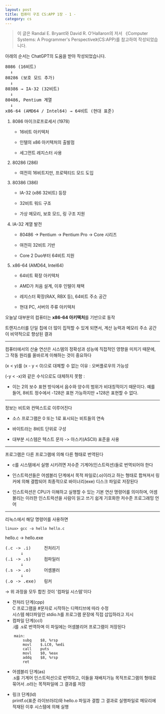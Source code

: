 ```yaml
---
layout: post 
title: 컴퓨터 구조 CS:APP 1장 - 1 -
category: cs
---
```


> 이 글은 Randal E. Bryant와 David R. O’Hallaron의 저서 《Computer Systems: A Programmer's Perspective》(CS:APP)를 참고하여 작성되었습니다.

아래의 순서는 ChatGPT의 도움을 받아 작성되었습니다.

<pre>
8086 (16비트)
  ↓
80286 (보호 모드 추가)
  ↓
80386 → IA-32 (32비트)
  ↓
80486, Pentium 계열
  ↓
x86-64 (AMD64 / Intel64) → 64비트 (현대 표준)
</pre>

1. 8086 마이크로프로세서 (1978)  
    - 16비트 아키텍처

    - 인텔의 x86 아키텍처의 출발점

    - 세그먼트 레지스터 사용

2. 80286 (286)
    - 여전히 16비트지만, 프로텍티드 모드 도입

3. 80386 (386)
    - IA-32 (x86 32비트) 등장

    - 32비트 워드 구조

    - 가상 메모리, 보호 모드, 링 구조 지원

4. IA-32 계열 발전
    - 80486 → Pentium → Pentium Pro → Core 시리즈

    - 여전히 32비트 기반

    - Core 2 Duo부터 64비트 지원

5. x86-64 (AMD64, Intel64)
    - 64비트 확장 아키텍처

    - AMD가 처음 설계, 이후 인텔이 채택

    - 레지스터 확장(RAX, RBX 등), 64비트 주소 공간

    - 현대 PC, 서버의 주류 아키텍처  


오늘날 대부분의 컴퓨터는 **x86-64 아키텍처**를 기반으로 동작

트랜지스터를 단일 칩에 더 많이 집적할 수 있게 되면서, 계산 능력과 메모리 주소 공간이 비약적으로 향상된 결과


---

컴퓨터에서의 산술 연산은 시스템의 정확성과 성능에 직접적인 영향을 미치기 때문에, 그 작동 원리를 올바르게 이해하는 것이 중요하다   

(x < y)를 (x - y < 0)으로 대체할 수 없는 이유 : 오버플로우의 가능성

(-y < -x)와 같은 수식으로도 대체하지 못함 :   
- 이는 2의 보수 표현 방식에서 음수와 양수의 범위가 비대칭적이기 때문이다. 예를 들어, 8비트 정수에서 -128은 표현 가능하지만 +128은 표현할 수 없다.

---

정보는 비트와 컨텍스트로 이루어진다

- 소스 프로그램은 0 또는 1로 표시되는 비트들의 연속

- 바이트라는 8비트 단위로 구성

- 대부분 시스템은 텍스트 문자 -> 아스키(ASCII) 표준을 사용

---

프로그램은 다른 프로그램에 의해 다른 형태로 번역된다

- c를 시스템에서 실행 시키려면 저수준 기계어(인스트럭션)들로 번역되어야 한다

- 인스트럭션들은 어셈블리 단계에서 목적 파일로(.o)이라고 하는 형태로 합쳐져서 링커에 의해 결합되어 최종적으로 바이너리(exe) 디스크 파일로 저장된다

- 인스트럭션은 CPU가 이해하고 실행할 수 있는 기본 연산 명령어를 의미하며, 어셈블리는 이러한 인스트럭션을 사람이 읽고 쓰기 쉽게 기호화한 저수준 프로그래밍 언어  

---

리눅스에서 해당 명령어를 사용하면  

```linux
linux> gcc -o hello hello.c
```

hello.c -> hello.exe

<pre>
(.c -> .i)     전처리기  
      ↓  
(.i -> .s)     컴파일러  
      ↓  
(.s -> .o)     어셈블러  
      ↓  
(.o -> .exe)   링커  
</pre>  

→ 위 과정을 모두 합친 것이 '컴파일 시스템'이다


- 전처리 단계(cpp)  
    C 프로그램을 #문자로 시작하는 디렉티브에 따라 수정  
    시스템 헤더파일인 stdio.h를 프로그램 문장에 직접 삽입하라고 지시  
- 컴파일 단계(ccl)  
    .i를 .s로 번역하며 이 파일에는 어셈블리어 프로그램이 저장된다

```
    main:
        subq    $8, %rsp
        movl    $.LC0, %edi
        call    puts
        movl    $0, %eax
        addq    $8, %rsp
        ret
```

- 어셈블리 단계(as)  
    .s를 기계어 인스트럭션으로 번역하고, 이들을 재배치가능 목적프로그램의 형태로 묶어서 .o라는 목적파일에 그 결과를 저장

- 링크 단계(ld)    
    printf.o(표준 라이브러리)와 hello.o 파일과 결합 그 결과로 실행파일로 메모리에 적재된 이후 시스템에 의해 실행